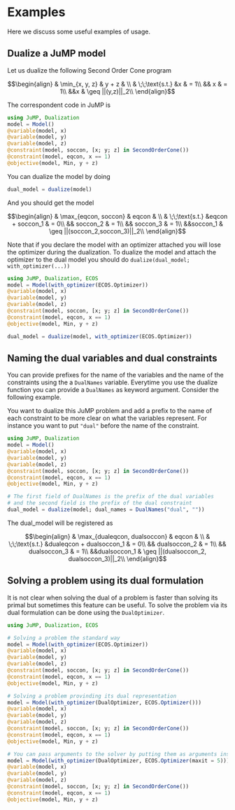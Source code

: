# Examples 

Here we discuss some useful examples of usage.

## Dualize a JuMP model

Let us dualize the following Second Order Cone program

```math
\begin{align}
    & \min_{x, y, z} & y + z &
    \\
    & \;\;\text{s.t.}
    &x & = 1\\
    && x & = 1\\
    &&x & \geq ||(y,z)||_2\\
\end{align}
```

The correspondent code in JuMP is

```julia
using JuMP, Dualization
model = Model()
@variable(model, x)
@variable(model, y)
@variable(model, z)
@constraint(model, soccon, [x; y; z] in SecondOrderCone())
@constraint(model, eqcon, x == 1)
@objective(model, Min, y + z)
```
You can dualize the model by doing

```julia
dual_model = dualize(model)
```
And you should get the model

```math
\begin{align}
    & \max_{eqcon, soccon} & eqcon &
    \\
    & \;\;\text{s.t.}
    &eqcon + soccon_1 & = 0\\
    && soccon_2 & = 1\\
    && soccon_3 & = 1\\
    &&soccon_1 & \geq ||(soccon_2,soccon_3)||_2\\
\end{align}
```

Note that if you declare the model with an optimizer attached you will lose the optimizer during the dualization. 
To dualize the model and attach the optimizer to the dual model you should do `dualize(dual_model; with_optimizer(...))`

```julia
using JuMP, Dualization, ECOS
model = Model(with_optimizer(ECOS.Optimizer))
@variable(model, x)
@variable(model, y)
@variable(model, z)
@constraint(model, soccon, [x; y; z] in SecondOrderCone())
@constraint(model, eqcon, x == 1)
@objective(model, Min, y + z)

dual_model = dualize(model, with_optimizer(ECOS.Optimizer))
```

## Naming the dual variables and dual constraints

You can provide prefixes for the name of the variables and the name of the constraints using the a `DualNames` variable.
Everytime you use the dualize function you can provide a `DualNames` as keyword argument. Consider the following example.

You want to dualize this JuMP problem and add a prefix to the name of each constraint to be more clear on what the variables 
represent. For instance you want to put `"dual"` before the name of the constraint.

```julia
using JuMP, Dualization
model = Model()
@variable(model, x)
@variable(model, y)
@variable(model, z)
@constraint(model, soccon, [x; y; z] in SecondOrderCone())
@constraint(model, eqcon, x == 1)
@objective(model, Min, y + z)

# The first field of DualNames is the prefix of the dual variables
# and the second field is the prefix of the dual constraint
dual_model = dualize(model; dual_names = DualNames("dual", ""))
```

The dual_model will be registered as 

```math
\begin{align}
    & \max_{dualeqcon, dualsoccon} & eqcon &
    \\
    & \;\;\text{s.t.}
    &dualeqcon + dualsoccon_1 & = 0\\
    && dualsoccon_2 & = 1\\
    && dualsoccon_3 & = 1\\
    &&dualsoccon_1 & \geq ||(dualsoccon_2, dualsoccon_3)||_2\\
\end{align}
```


## Solving a problem using its dual formulation

It is not clear when solving the dual of a problem is faster than solving its primal but sometimes this feature can be useful.
To solve the problem via its dual formulation can be done using the `DualOptimizer`.

```julia
using JuMP, Dualization, ECOS

# Solving a problem the standard way
model = Model(with_optimizer(ECOS.Optimizer))
@variable(model, x)
@variable(model, y)
@variable(model, z)
@constraint(model, soccon, [x; y; z] in SecondOrderCone())
@constraint(model, eqcon, x == 1)
@objective(model, Min, y + z)

# Solving a problem provinding its dual representation
model = Model(with_optimizer(DualOptimizer, ECOS.Optimizer()))
@variable(model, x)
@variable(model, y)
@variable(model, z)
@constraint(model, soccon, [x; y; z] in SecondOrderCone())
@constraint(model, eqcon, x == 1)
@objective(model, Min, y + z)

# You can pass arguments to the solver by putting them as arguments inside the solver `Optimizer`
model = Model(with_optimizer(DualOptimizer, ECOS.Optimizer(maxit = 5)))
@variable(model, x)
@variable(model, y)
@variable(model, z)
@constraint(model, soccon, [x; y; z] in SecondOrderCone())
@constraint(model, eqcon, x == 1)
@objective(model, Min, y + z)
```